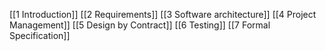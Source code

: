 [[1 Introduction]]
[[2 Requirements]]
[[3 Software architecture]]
[[4 Project Management]]
[[5 Design by Contract]]
[[6 Testing]]
[[7 Formal Specification]]
